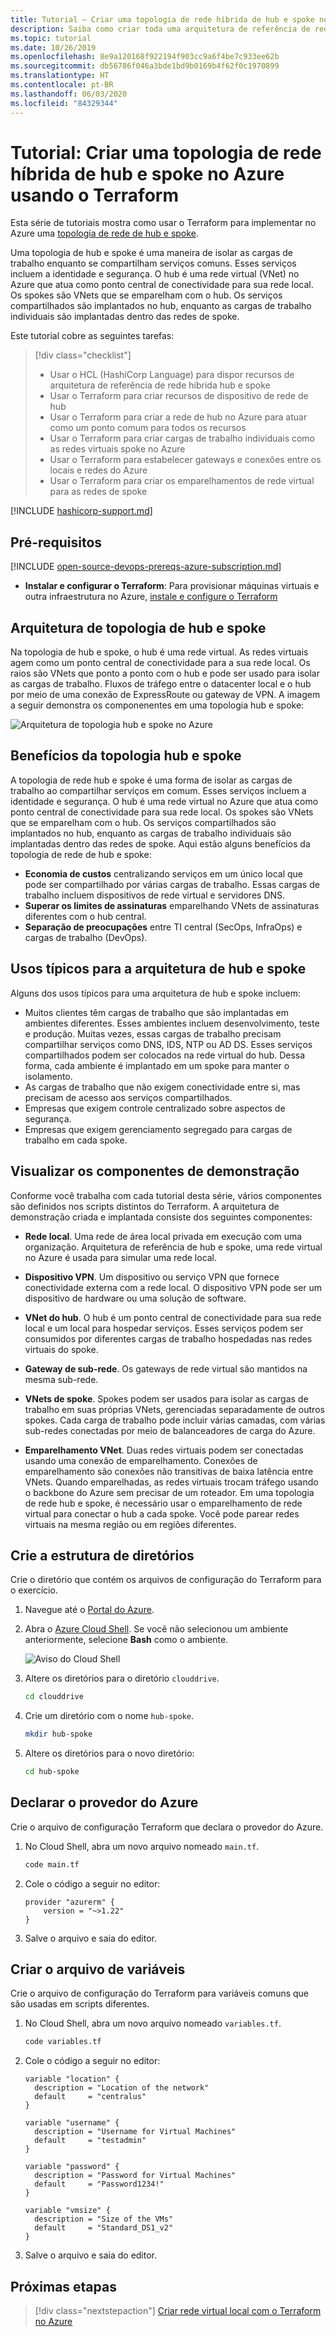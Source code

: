 ```yaml
---
title: Tutorial – Criar uma topologia de rede híbrida de hub e spoke no Azure usando o Terraform
description: Saiba como criar toda uma arquitetura de referência de rede híbrida no Azure usando o Terraform.
ms.topic: tutorial
ms.date: 10/26/2019
ms.openlocfilehash: 8e9a120168f922194f903cc9a6f4be7c933ee62b
ms.sourcegitcommit: db56786f046a3bde1bd9b0169b4f62f0c1970899
ms.translationtype: HT
ms.contentlocale: pt-BR
ms.lasthandoff: 06/03/2020
ms.locfileid: "84329344"
---
```

# <a name="tutorial-create-a-hub-and-spoke-hybrid-network-topology-in-azure-using-terraform"></a>Tutorial: Criar uma topologia de rede híbrida de hub e spoke no Azure usando o Terraform

Esta série de tutoriais mostra como usar o Terraform para implementar no Azure uma [topologia de rede de hub e spoke](/azure/architecture/reference-architectures/hybrid-networking/hub-spoke). 

Uma topologia de hub e spoke é uma maneira de isolar as cargas de trabalho enquanto se compartilham serviços comuns. Esses serviços incluem a identidade e segurança. O hub é uma rede virtual (VNet) no Azure que atua como ponto central de conectividade para sua rede local. Os spokes são VNets que se emparelham com o hub. Os serviços compartilhados são implantados no hub, enquanto as cargas de trabalho individuais são implantadas dentro das redes de spoke.

Este tutorial cobre as seguintes tarefas:

> [!div class="checklist"]
> * Usar o HCL (HashiCorp Language) para dispor recursos de arquitetura de referência de rede híbrida hub e spoke
> * Usar o Terraform para criar recursos de dispositivo de rede de hub
> * Usar o Terraform para criar a rede de hub no Azure para atuar como um ponto comum para todos os recursos
> * Usar o Terraform para criar cargas de trabalho individuais como as redes virtuais spoke no Azure
> * Usar o Terraform para estabelecer gateways e conexões entre os locais e redes do Azure
> * Usar o Terraform para criar os emparelhamentos de rede virtual para as redes de spoke

[!INCLUDE [hashicorp-support.md](includes/hashicorp-support.md)]

## <a name="prerequisites"></a>Pré-requisitos

[!INCLUDE [open-source-devops-prereqs-azure-subscription.md](../includes/open-source-devops-prereqs-azure-subscription.md)]

- **Instalar e configurar o Terraform**: Para provisionar máquinas virtuais e outra infraestrutura no Azure, [instale e configure o Terraform](getting-started-cloud-shell.md)

## <a name="hub-and-spoke-topology-architecture"></a>Arquitetura de topologia de hub e spoke

Na topologia de hub e spoke, o hub é uma rede virtual. As redes virtuais agem como um ponto central de conectividade para a sua rede local. Os raios são VNets que ponto a ponto com o hub e pode ser usado para isolar as cargas de trabalho. Fluxos de tráfego entre o datacenter local e o hub por meio de uma conexão de ExpressRoute ou gateway de VPN. A imagem a seguir demonstra os componenentes em uma topologia hub e spoke:

![Arquitetura de topologia hub e spoke no Azure](./media/hub-and-spoke-tutorial-series/hub-spoke-architecture.png)

## <a name="benefits-of-the-hub-and-spoke-topology"></a>Benefícios da topologia hub e spoke

A topologia de rede hub e spoke é uma forma de isolar as cargas de trabalho ao compartilhar serviços em comum. Esses serviços incluem a identidade e segurança. O hub é uma rede virtual no Azure que atua como ponto central de conectividade para sua rede local. Os spokes são VNets que se emparelham com o hub. Os serviços compartilhados são implantados no hub, enquanto as cargas de trabalho individuais são implantadas dentro das redes de spoke. Aqui estão alguns benefícios da topologia de rede de hub e spoke:

- **Economia de custos** centralizando serviços em um único local que pode ser compartilhado por várias cargas de trabalho. Essas cargas de trabalho incluem dispositivos de rede virtual e servidores DNS.
- **Superar os limites de assinaturas** emparelhando VNets de assinaturas diferentes com o hub central.
- **Separação de preocupações** entre TI central (SecOps, InfraOps) e cargas de trabalho (DevOps).

## <a name="typical-uses-for-the-hub-and-spoke-architecture"></a>Usos típicos para a arquitetura de hub e spoke

Alguns dos usos típicos para uma arquitetura de hub e spoke incluem:

- Muitos clientes têm cargas de trabalho que são implantadas em ambientes diferentes. Esses ambientes incluem desenvolvimento, teste e produção. Muitas vezes, essas cargas de trabalho precisam compartilhar serviços como DNS, IDS, NTP ou AD DS. Esses serviços compartilhados podem ser colocados na rede virtual do hub. Dessa forma, cada ambiente é implantado em um spoke para manter o isolamento.
- As cargas de trabalho que não exigem conectividade entre si, mas precisam de acesso aos serviços compartilhados.
- Empresas que exigem controle centralizado sobre aspectos de segurança.
- Empresas que exigem gerenciamento segregado para cargas de trabalho em cada spoke.

## <a name="preview-the-demo-components"></a>Visualizar os componentes de demonstração

Conforme você trabalha com cada tutorial desta série, vários componentes são definidos nos scripts distintos do Terraform. A arquitetura de demonstração criada e implantada consiste dos seguintes componentes:

- **Rede local**. Uma rede de área local privada em execução com uma organização. Arquitetura de referência de hub e spoke, uma rede virtual no Azure é usada para simular uma rede local.

- **Dispositivo VPN**. Um dispositivo ou serviço VPN que fornece conectividade externa com a rede local. O dispositivo VPN pode ser um dispositivo de hardware ou uma solução de software. 

- **VNet do hub**. O hub é um ponto central de conectividade para sua rede local e um local para hospedar serviços. Esses serviços podem ser consumidos por diferentes cargas de trabalho hospedadas nas redes virtuais do spoke.

- **Gateway de sub-rede**. Os gateways de rede virtual são mantidos na mesma sub-rede.

- **VNets de spoke**. Spokes podem ser usados para isolar as cargas de trabalho em suas próprias VNets, gerenciadas separadamente de outros spokes. Cada carga de trabalho pode incluir várias camadas, com várias sub-redes conectadas por meio de balanceadores de carga do Azure. 

- **Emparelhamento VNet**. Duas redes virtuais podem ser conectadas usando uma conexão de emparelhamento. Conexões de emparelhamento são conexões não transitivas de baixa latência entre VNets. Quando emparelhadas, as redes virtuais trocam tráfego usando o backbone do Azure sem precisar de um roteador. Em uma topologia de rede hub e spoke, é necessário usar o emparelhamento de rede virtual para conectar o hub a cada spoke. Você pode parear redes virtuais na mesma região ou em regiões diferentes.

## <a name="create-the-directory-structure"></a>Crie a estrutura de diretórios

Crie o diretório que contém os arquivos de configuração do Terraform para o exercício.

1. Navegue até o [Portal do Azure](https://portal.azure.com).

1. Abra o [Azure Cloud Shell](/azure/cloud-shell/overview). Se você não selecionou um ambiente anteriormente, selecione **Bash** como o ambiente.

    ![Aviso do Cloud Shell](./media/common/azure-portal-cloud-shell-button-min.png)

1. Altere os diretórios para o diretório `clouddrive`.

    ```bash
    cd clouddrive
    ```

1. Crie um diretório com o nome `hub-spoke`.

    ```bash
    mkdir hub-spoke
    ```

1. Altere os diretórios para o novo diretório:

    ```bash
    cd hub-spoke
    ```

## <a name="declare-the-azure-provider"></a>Declarar o provedor do Azure

Crie o arquivo de configuração Terraform que declara o provedor do Azure.

1. No Cloud Shell, abra um novo arquivo nomeado `main.tf`.

    ```bash
    code main.tf
    ```

1. Cole o código a seguir no editor:

    ```hcl
    provider "azurerm" {
        version = "~>1.22"
    }
    ```

1. Salve o arquivo e saia do editor.

## <a name="create-the-variables-file"></a>Criar o arquivo de variáveis

Crie o arquivo de configuração do Terraform para variáveis comuns que são usadas em scripts diferentes.

1. No Cloud Shell, abra um novo arquivo nomeado `variables.tf`.

    ```bash
    code variables.tf
    ```

1. Cole o código a seguir no editor:

    ```hcl
    variable "location" {
      description = "Location of the network"
      default     = "centralus"
    }
    
    variable "username" {
      description = "Username for Virtual Machines"
      default     = "testadmin"
    }
    
    variable "password" {
      description = "Password for Virtual Machines"
      default     = "Password1234!"
    }
    
    variable "vmsize" {
      description = "Size of the VMs"
      default     = "Standard_DS1_v2"
    }
    ```

1. Salve o arquivo e saia do editor.

## <a name="next-steps"></a>Próximas etapas

> [!div class="nextstepaction"] 
> [Criar rede virtual local com o Terraform no Azure](./hub-spoke-on-prem.md)